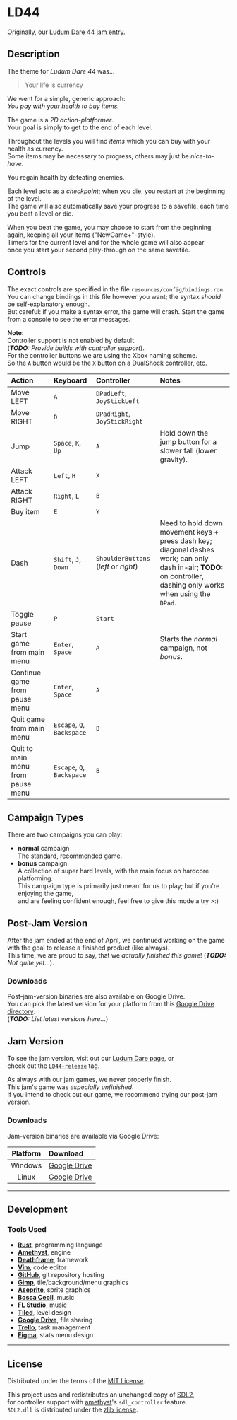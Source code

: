 # LD44
Originally, our [Ludum Dare 44 jam entry][ludumdare].  

## Description
The theme for _Ludum Dare 44_ was...  
> Your life is currency

We went for a simple, generic approach:  
_You pay with your health to buy items._

The game is a _2D action-platformer_.  
Your goal is simply to get to the end of each level.  

Throughout the levels you will find _items_ which you can buy with your health as currency.  
Some items may be necessary to progress, others may just be _nice-to-have_.  

You regain health by defeating enemies.

Each level acts as a _checkpoint_; when you die, you restart at the beginning of the level.  
The game will also automatically save your progress to a savefile, each time you beat a level or die.  

When you beat the game, you may choose to start from the beginning again, keeping all your items ("NewGame+"-style).  
Timers for the current level and for the whole game will also appear  
once you start your second play-through on the same savefile.

## Controls
The exact controls are specified in the file `resources/config/bindings.ron`.  
You can change bindings in this file however you want; the syntax _should_ be self-explanatory enough.  
But careful: if you make a syntax error, the game will crash. Start the game from a console to see the error messages.

__Note:__  
Controller support is not enabled by default.  
(*__TODO:__ Provide builds with controller support*).  
For the controller buttons we are using the Xbox naming scheme.  
So the `A` button would be the `X` button on a DualShock controller, etc.

| Action                            | Keyboard                   | Controller                            | Notes                                                                      |
| :-------------------------------- | :------------------------- | :------------------------------------ | :------------------------------------------------------------------------- |
| Move LEFT                         | `A`                        | `DPadLeft`, `JoyStickLeft`            |                                                                            |
| Move RIGHT                        | `D`                        | `DPadRight`, `JoyStickRight`          |                                                                            |
| Jump                              | `Space`, `K`, `Up`         | `A`                                   | Hold down the jump button for a slower fall (lower gravity).               |
| Attack LEFT                       | `Left`, `H`                | `X`                                   |                                                                            |
| Attack RIGHT                      | `Right`, `L`               | `B`                                   |                                                                            |
| Buy item                          | `E`                        | `Y`                                   |                                                                            |
| Dash                              | `Shift`, `J`, `Down`       | `ShoulderButtons` (_left_ or _right_) | Need to hold down movement keys + press dash key; diagonal dashes work; can only dash in-air; __TODO:__ on controller, dashing only works when using the `DPad`. |
| Toggle pause                      | `P`                        | `Start`                               |                                                                            |
| Start game from main menu         | `Enter`, `Space`           | `A`                                   | Starts the _normal_ campaign, not _bonus_.                                 |
| Continue game from pause menu     | `Enter`, `Space`           | `A`                                   |                                                                            |
| Quit game from main menu          | `Escape`, `Q`, `Backspace` | `B`                                   |                                                                            |
| Quit to main menu from pause menu | `Escape`, `Q`, `Backspace` | `B`                                   |                                                                            |

## Campaign Types
There are two campaigns you can play:

- __normal__ campaign  
  The standard, recommended game.
- __bonus__ campaign  
  A collection of super hard levels, with the main focus on hardcore platforming.  
  This campaign type is primarily just meant for us to play; but if you're enjoying the game,  
  and are feeling confident enough, feel free to give this mode a try \>:)

## Post-Jam Version
After the jam ended at the end of April, we continued working on the game  
with the goal to release a finished product (like always).  
This time, we are proud to say, that we _actually finished this game_! (*__TODO:__ Not quite yet...*).

### Downloads
Post-jam-version binaries are also available on Google Drive.  
You can pick the latest version for your platform from this [Google Drive directory][bin-dir].  
(*__TODO:__ List latest versions here...*)

## Jam Version
To see the jam version, visit out our [Ludum Dare page][ludumdare], or  
check out the [`LD44-release`][LD44-release] tag.  

As always with our jam games, we never properly finish.  
This jam's game was _especially unfinished_.  
If you intend to check out our game, we recommend trying our post-jam version.

### Downloads
Jam-version binaries are available via Google Drive:

| Platform | Download |
|:--------:|:-------- |
| Windows  | [Google Drive][bin-jam-windows] |
| Linux    | [Google Drive][bin-jam-linux] |

---

## Development
### Tools Used
- __[Rust]__, programming language
- __[Amethyst]__, engine
- __[Deathframe]__, framework
- __[Vim]__, code editor
- __[GitHub]__, git repository hosting
- __[Gimp]__, tile/background/menu graphics
- __[Aseprite]__, sprite graphics
- __[Bosca Ceoil][BoscaCeoil]__, music
- __[FL Studio][FLStudio]__, music
- __[Tiled]__, level design
- __[Google Drive][GoogleDrive]__, file sharing
- __[Trello]__, task management
- __[Figma]__, stats menu design

---

## License
Distributed under the terms of the [MIT License][mit-license].  

This project uses and redistributes an unchanged copy of [SDL2],  
for controller support with [amethyst]'s `sdl_controller` feature.  
`SDL2.dll` is distributed under the [zlib license][SDL2-license].

[ludumdare]:       https://ldjam.com/events/ludum-dare/44/veggietartar
[LD44-release]:    https://github.com/Noah2610/LD44/tree/LD44-release
[bin-jam-windows]: https://drive.google.com/file/d/1RtQ8vsJFH75WyZHTa1W_vxzchw6OhA7Y/view
[bin-jam-linux]:   https://drive.google.com/file/d/1xffSHQmDppZ4KGcbApzIFt4l_XvT2pX2/view
[bin-dir]:         https://drive.google.com/open?id=1XNMvBsOJkbbii6jp9T7Du9mNnso00Axn
[Rust]:            https://www.rust-lang.org/
[Amethyst]:        https://amethyst.rs/
[Deathframe]:      https://github.com/Noah2610/deathframe
[Vim]:             https://www.vim.org/
[GitHub]:          https://github.com/Noah2610/LD44
[Gimp]:            https://www.gimp.org/
[Aseprite]:        https://www.aseprite.org/
[BoscaCeoil]:      https://boscaceoil.net/
[FLStudio]:        https://www.image-line.com/flstudio
[Tiled]:           https://www.mapeditor.org/
[GoogleDrive]:     https://drive.google.com/
[Trello]:          https://trello.com/b/hkBWXYt9
[Figma]:           https://www.figma.com/
[mit-license]:     https://github.com/Noah2610/LD44/blob/master/LICENSE
[SDL2]:            https://www.libsdl.org/
[SDL2-license]:    https://www.libsdl.org/license.php
